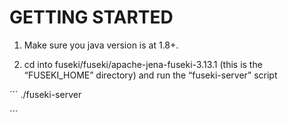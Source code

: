 
# GETTING STARTED

1. Make sure you java version is at 1.8+. 


2. cd into fuseki/fuseki/apache-jena-fuseki-3.13.1 (this is the “FUSEKI_HOME” directory) and run the “fuseki-server” script

´´´
./fuseki-server

´´´